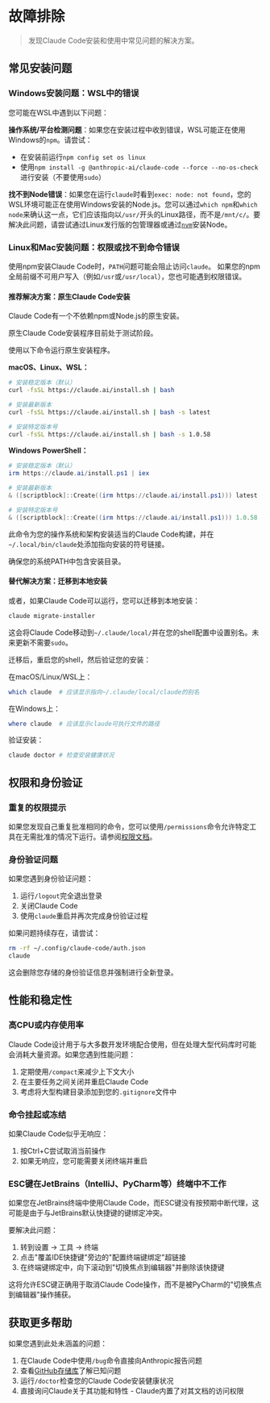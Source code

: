 # 故障排除

> 发现Claude Code安装和使用中常见问题的解决方案。

## 常见安装问题

### Windows安装问题：WSL中的错误

您可能在WSL中遇到以下问题：

**操作系统/平台检测问题**：如果您在安装过程中收到错误，WSL可能正在使用Windows的`npm`。请尝试：

* 在安装前运行`npm config set os linux`
* 使用`npm install -g @anthropic-ai/claude-code --force --no-os-check`进行安装（不要使用`sudo`）

**找不到Node错误**：如果您在运行`claude`时看到`exec: node: not found`，您的WSL环境可能正在使用Windows安装的Node.js。您可以通过`which npm`和`which node`来确认这一点，它们应该指向以`/usr/`开头的Linux路径，而不是`/mnt/c/`。要解决此问题，请尝试通过Linux发行版的包管理器或通过[`nvm`](https://github.com/nvm-sh/nvm)安装Node。

### Linux和Mac安装问题：权限或找不到命令错误

使用npm安装Claude Code时，`PATH`问题可能会阻止访问`claude`。
如果您的npm全局前缀不可用户写入（例如`/usr`或`/usr/local`），您也可能遇到权限错误。

#### 推荐解决方案：原生Claude Code安装

Claude Code有一个不依赖npm或Node.js的原生安装。

<Note>
  原生Claude Code安装程序目前处于测试阶段。
</Note>

使用以下命令运行原生安装程序。

**macOS、Linux、WSL：**

```bash
# 安装稳定版本（默认）
curl -fsSL https://claude.ai/install.sh | bash

# 安装最新版本
curl -fsSL https://claude.ai/install.sh | bash -s latest

# 安装特定版本号
curl -fsSL https://claude.ai/install.sh | bash -s 1.0.58
```

**Windows PowerShell：**

```powershell
# 安装稳定版本（默认）
irm https://claude.ai/install.ps1 | iex

# 安装最新版本
& ([scriptblock]::Create((irm https://claude.ai/install.ps1))) latest

# 安装特定版本号
& ([scriptblock]::Create((irm https://claude.ai/install.ps1))) 1.0.58

```

此命令为您的操作系统和架构安装适当的Claude Code构建，并在`~/.local/bin/claude`处添加指向安装的符号链接。

<Tip>
  确保您的系统PATH中包含安装目录。
</Tip>

#### 替代解决方案：迁移到本地安装

或者，如果Claude Code可以运行，您可以迁移到本地安装：

```bash
claude migrate-installer
```

这会将Claude Code移动到`~/.claude/local/`并在您的shell配置中设置别名。未来更新不需要`sudo`。

迁移后，重启您的shell，然后验证您的安装：

在macOS/Linux/WSL上：

```bash
which claude  # 应该显示指向~/.claude/local/claude的别名
```

在Windows上：

```powershell
where claude  # 应该显示claude可执行文件的路径
```

验证安装：

```bash
claude doctor # 检查安装健康状况
```

## 权限和身份验证

### 重复的权限提示

如果您发现自己重复批准相同的命令，您可以使用`/permissions`命令允许特定工具在无需批准的情况下运行。请参阅[权限文档](/zh-CN/docs/claude-code/iam#configuring-permissions)。

### 身份验证问题

如果您遇到身份验证问题：

1. 运行`/logout`完全退出登录
2. 关闭Claude Code
3. 使用`claude`重启并再次完成身份验证过程

如果问题持续存在，请尝试：

```bash
rm -rf ~/.config/claude-code/auth.json
claude
```

这会删除您存储的身份验证信息并强制进行全新登录。

## 性能和稳定性

### 高CPU或内存使用率

Claude Code设计用于与大多数开发环境配合使用，但在处理大型代码库时可能会消耗大量资源。如果您遇到性能问题：

1. 定期使用`/compact`来减少上下文大小
2. 在主要任务之间关闭并重启Claude Code
3. 考虑将大型构建目录添加到您的`.gitignore`文件中

### 命令挂起或冻结

如果Claude Code似乎无响应：

1. 按Ctrl+C尝试取消当前操作
2. 如果无响应，您可能需要关闭终端并重启

### ESC键在JetBrains（IntelliJ、PyCharm等）终端中不工作

如果您在JetBrains终端中使用Claude Code，而ESC键没有按预期中断代理，这可能是由于与JetBrains默认快捷键的键绑定冲突。

要解决此问题：

1. 转到设置 → 工具 → 终端
2. 点击"覆盖IDE快捷键"旁边的"配置终端键绑定"超链接
3. 在终端键绑定中，向下滚动到"切换焦点到编辑器"并删除该快捷键

这将允许ESC键正确用于取消Claude Code操作，而不是被PyCharm的"切换焦点到编辑器"操作捕获。

## 获取更多帮助

如果您遇到此处未涵盖的问题：

1. 在Claude Code中使用`/bug`命令直接向Anthropic报告问题
2. 查看[GitHub存储库](https://github.com/anthropics/claude-code)了解已知问题
3. 运行`/doctor`检查您的Claude Code安装健康状况
4. 直接询问Claude关于其功能和特性 - Claude内置了对其文档的访问权限
